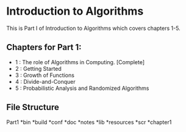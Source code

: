 Introduction to Algorithms
==========================
This is Part I of Introduction to Algorithms which covers chapters 1-5.

Chapters for Part 1:
--------------------
* 1 : The role of Algorithms in Computing. [Complete]
* 2 : Getting Started
* 3 : Growth of Functions
* 4 : Divide-and-Conquer
* 5 : Probabilistic Analysis and Randomized Algorithms

File Structure
--------------

Part1
*bin
*build
*conf
*doc
 *notes
*lib
*resources
*scr
 *chapter1

